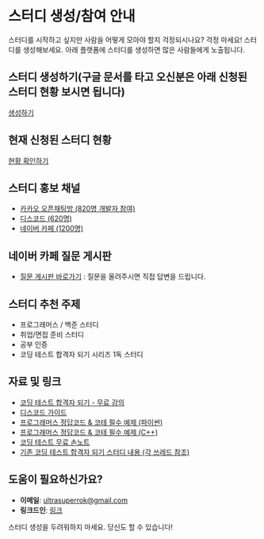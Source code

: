# 스터디 생성/참여 안내

스터디를 시작하고 싶지만 사람을 어떻게 모아야 할지 걱정되시나요? 걱정 마세요! 스터디를 생성해보세요. 아래 플랫폼에 스터디를 생성하면 많은 사람들에게 노출됩니다.


## 스터디 생성하기(구글 문서를 타고 오신분은 아래 신청된 스터디 현황 보시면 됩니다)
[생성하기](https://forms.gle/9EV4dKh24FW45rkX7)

## 현재 신청된 스터디 현황
[현황 확인하기](https://docs.google.com/spreadsheets/d/1E6NVQZT8yjBlFzak_4Sw2xhbhKmEEwHT0b4R7XBZB-8/edit?usp=sharing)

## 스터디 홍보 채널
- [카카오 오픈채팅방 (820명 개발자 참여)](https://open.kakao.com/o/gX0WnTCf)
- [디스코드 (620명)](https://discord.gg/jUCqgExumm)
- [네이버 카페 (1200명)](https://cafe.naver.com/dremdeveloper)

## 네이버 카페 질문 게시판
- [질문 게시판 바로가기](https://cafe.naver.com/dremdeveloper) : 질문을 올려주시면 직접 답변을 드립니다.

## 스터디 추천 주제
- 프로그래머스 / 백준 스터디
- 취업/면접 준비 스터디
- 공부 인증
- 코딩 테스트 합격자 되기 시리즈 1독 스터디

## 자료 및 링크
- [코딩 테스트 합격자 되기 - 무료 강의](https://inf.run/H9yxm)
- [디스코드 가이드](https://github.com/dremdeveloper/codingtest_python/blob/main/discord.md)
- [프로그래머스 정답코드 & 코테 필수 예제 (파이썬)](https://github.com/dremdeveloper/codingtest_python)
- [프로그래머스 정답코드 & 코테 필수 예제 (C++)](https://github.com/dremdeveloper/codingtest_cpp)
- [코딩 테스트 무료 손노트](https://cafe.naver.com/dremdeveloper/1107)
- [기존 코딩 테스트 합격자 되기 스터디 내용 (각 쓰레드 참조)](https://discord.gg/KwYMvQWH5T)

## 도움이 필요하신가요?
- **이메일**: ultrasuperrok@gmail.com
- **링크드인**: [링크](https://www.linkedin.com/in/ultrasuperrok)

스터디 생성을 두려워하지 마세요. 당신도 할 수 있습니다!
